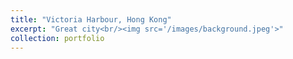 ```yaml
---
title: "Victoria Harbour, Hong Kong"
excerpt: "Great city<br/><img src='/images/background.jpeg'>"
collection: portfolio
---
```

